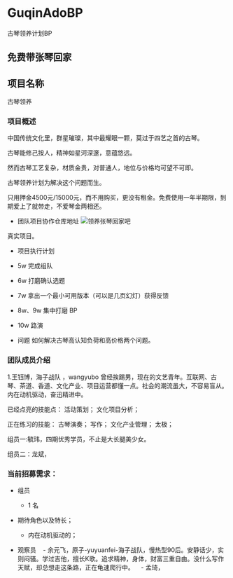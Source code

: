 # GuqinAdoBP
古琴领养计划BP

## 免费带张琴回家

## 项目名称
古琴领养

### 项目概述
中国传统文化里，群星璀璨，其中最耀眼一颗，莫过于四艺之首的古琴。

古琴能修己按人，精神如星河深邃，意蕴悠远。

然而古琴工艺复杂，材质金贵，对普通人，地位与价格均可望不可即。

古琴领养计划为解决这个问题而生。

只用押金4500元/15000元，而不用购买，更没有租金。免费使用一年半期限，到期爱上了就带走，不爱琴金两相还。


- 团队项目协作仓库地址 ![领养张琴回家吧](https://github.com/WangYuBo/NanshanClub)  



真实项目。

- 项目执行计划

- 5w 完成组队
- 6w 打磨确认选题
- 7w 拿出一个最小可用版本（可以是几页幻灯）获得反馈
- 8w、9w 集中打磨 BP
- 10w 路演

- 问题
如何解决古琴高认知负荷和高价格两个问题。

### 团队成员介绍

1.王钰博，海子战队 ，wangyubo 
曾经挨踢男，现在的文艺青年。互联网、古琴、茶道、香道、文化产业、项目运营都懂一点。社会的潮流虽大，不容易盲从。内在动机驱动，奋迅精进中。

已经点亮的技能点：
活动策划； 文化项目分析；

正在练习的技能：
古琴演奏； 写作； 文化产业管理； 太极；


组员一:毓玮，四期优秀学员，不止是大长腿美少女。

组员二：龙斌，


### 当前招募需求：

- 组员 
    - 1 名


- 期待角色以及特长；
   
    - 内在动机驱动的；

   
- 观察员
    - 余元飞，原子-yuyuanfei-海子战队，慢热型90后。安静话少，实则闷骚。学过吉他，擅长K歌。追求精神，身体，财富三重自由。没什么写作天赋，却总想走这条路，正在龟速爬行中。
    - 孟琦，
   
    


  

